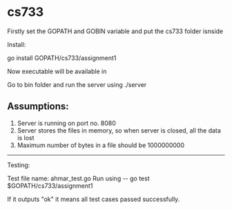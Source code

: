 # cs733
Firstly set the GOPATH and GOBIN variable and put the cs733 folder isnside <GOPATH>

Install:

go install GOPATH/cs733/assignment1

Now executable will be available in <GOBIN>

Go to bin folder and run the server using
./server


Assumptions:
-------------------------------------
1. Server is running on port no. 8080
2. Server stores the files in memory, so when server is closed, all the data is lost
3. Maximum number of bytes in a file should be 1000000000

-------------------------------------
Testing:

Test file name: ahmar_test.go
Run using -- go test $GOPATH/cs733/assignment1

If it outputs "ok" it means all test cases passed successfully.
